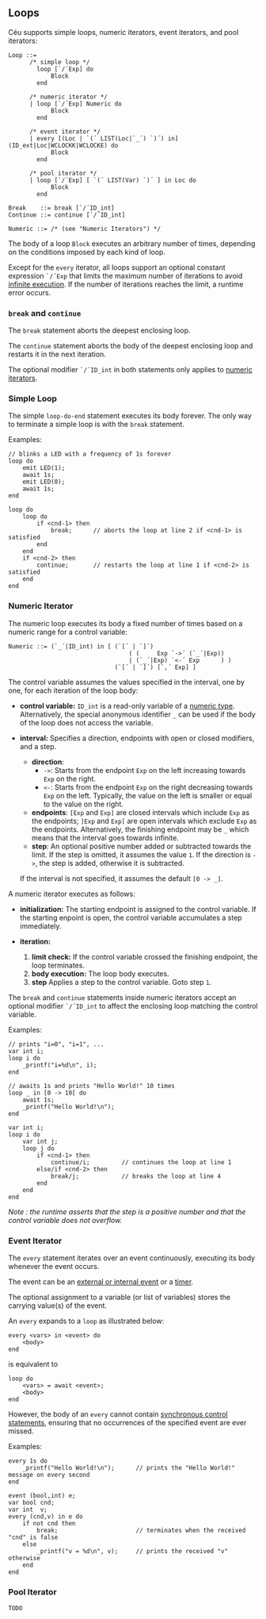 ## Loops

Céu supports simple loops, numeric iterators, event iterators, and pool
iterators:

```ceu
Loop ::=
      /* simple loop */
        loop [`/´Exp] do
            Block
        end

      /* numeric iterator */
      | loop [`/´Exp] Numeric do
            Block
        end

      /* event iterator */
      | every [(Loc | `(´ LIST(Loc|`_´) `)´) in] (ID_ext|Loc|WCLOCKK|WCLOCKE) do
            Block
        end

      /* pool iterator */
      | loop [`/´Exp] [ `(´ LIST(Var) `)´ ] in Loc do
            Block
        end

Break    ::= break [`/´ID_int]
Continue ::= continue [`/´ID_int]

Numeric ::= /* (see "Numeric Iterators") */
```

The body of a loop `Block` executes an arbitrary number of times, depending on
the conditions imposed by each kind of loop.

Except for the `every` iterator, all loops support an optional constant
expression <code>&grave;/&acute;Exp</code> that limits the maximum number of
iterations to avoid [infinite execution](#TODO).
If the number of iterations reaches the limit, a runtime error occurs.

<!--
The expression must be a constant evaluated at compile time.
-->

### `break` and `continue`

The `break` statement aborts the deepest enclosing loop.

The `continue` statement aborts the body of the deepest enclosing loop and
restarts it in the next iteration.

The optional modifier <code>&grave;/&acute;ID_int</code> in both statements
only applies to [numeric iterators](#TODO).

### Simple Loop

The simple `loop-do-end` statement executes its body forever.
The only way to terminate a simple loop is with the `break` statement.

Examples:

```ceu
// blinks a LED with a frequency of 1s forever
loop do
    emit LED(1);
    await 1s;
    emit LED(0);
    await 1s;
end
```

```ceu
loop do
    loop do
        if <cnd-1> then
            break;      // aborts the loop at line 2 if <cnd-1> is satisfied
        end
    end
    if <cnd-2> then
        continue;       // restarts the loop at line 1 if <cnd-2> is satisfied
    end
end
```

### Numeric Iterator

The numeric loop executes its body a fixed number of times based on a numeric
range for a control variable:

```ceu
Numeric ::= (`_´|ID_int) in [ (`[´ | `]´)
                                  ( (     Exp `->´ (`_´|Exp))
                                  | (`_´|Exp) `<-´ Exp      ) )
                              (`[´ | `]´) [`,´ Exp] ]
```

The control variable assumes the values specified in the interval, one by one,
for each iteration of the loop body:

- **control variable:**
    `ID_int` is a read-only variable of a [numeric type](#TODO).
    Alternatively, the special anonymous identifier `_` can be used if the body
    of the loop does not access the variable.
- **interval:**
    Specifies a direction, endpoints with open or closed modifiers, and a step.
    - **direction**:
        - `->`: Starts from the endpoint `Exp` on the left increasing towards `Exp` on the right.
        - `<-`: Starts from the endpoint `Exp` on the right decreasing towards `Exp` on the left.
        Typically, the value on the left is smaller or equal to the value on
        the right.
    - **endpoints**:
        `[Exp` and `Exp]` are closed intervals which include `Exp` as the
        endpoints;
        `]Exp` and `Exp[` are open intervals which exclude `Exp` as the
        endpoints.
        Alternatively, the finishing endpoint may be `_` which means that the
        interval goes towards infinite.
    - **step**:
        An optional positive number added or subtracted towards the limit.
        If the step is omitted, it assumes the value `1`.
        If the direction is `->`, the step is added, otherwise it is subtracted.

    If the interval is not specified, it assumes the default `[0 -> _]`.

A numeric iterator executes as follows:

- **initialization:**
    The starting endpoint is assigned to the control variable.
    If the starting enpoint is open, the control variable accumulates a step
    immediately.

- **iteration:**
    1. **limit check:**
        If the control variable crossed the finishing endpoint, the loop
        terminates.
    2. **body execution:**
        The loop body executes.
    3. **step**
        Applies a step to the control variable. Goto step `1`.

The `break` and `continue` statements inside numeric iterators accept an
optional modifier <code>&grave;/&acute;ID_int</code> to affect the enclosing
loop matching the control variable.

Examples:

```ceu
// prints "i=0", "i=1", ...
var int i;
loop i do
    _printf("i=%d\n", i);
end
```

```ceu
// awaits 1s and prints "Hello World!" 10 times
loop _ in [0 -> 10[ do
    await 1s;
    _printf("Hello World!\n");
end
```

```ceu
var int i;
loop i do
    var int j;
    loop j do
        if <cnd-1> then
            continue/i;         // continues the loop at line 1
        else/if <cnd-2> then
            break/j;            // breaks the loop at line 4
        end
    end
end
```

*Note : the runtime asserts that the step is a positive number and that the
        control variable does not overflow.*

### Event Iterator

The `every` statement iterates over an event continuously, executing its
body whenever the event occurs.

The event can be an [external or internal event](#TODO) or a [timer](#TODO).

The optional assignment to a variable (or list of variables) stores the
carrying value(s) of the event.

An `every` expands to a `loop` as illustrated below:

```ceu
every <vars> in <event> do
    <body>
end
```

is equivalent to

```ceu
loop do
    <vars> = await <event>;
    <body>
end
```

However, the body of an `every` cannot contain
[synchronous control statements](#TODO), ensuring that no occurrences of the
specified event are ever missed.

Examples:

```ceu
every 1s do
    _printf("Hello World!\n");      // prints the "Hello World!" message on every second
end
```

```ceu
event (bool,int) e;
var bool cnd;
var int  v;
every (cnd,v) in e do
    if not cnd then
        break;                      // terminates when the received "cnd" is false
    else
        _printf("v = %d\n", v);     // prints the received "v" otherwise
    end
end
```

### Pool Iterator

`TODO`

<!--
For iterators in which `Exp` evaluates to a pool of organisms, `ID_var`
evaluates to pointers to instances in the pool, one at a time, from the oldest 
to the newest created.
`ID_var` is automatically declared read-only, with visibility restricted to the 
loop body.

`TODO (example)`
-->
